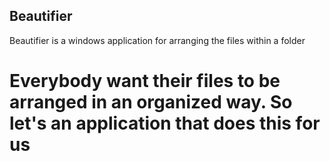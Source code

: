## Beautifier
Beautifier is a windows application for arranging the files within a folder
# Everybody want their files to be arranged in an organized way. So let's an application that does this for us 